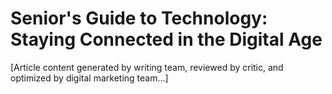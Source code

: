 # Senior's Guide to Technology: Staying Connected in the Digital Age

[Article content generated by writing team, reviewed by critic, and optimized by digital marketing team...]